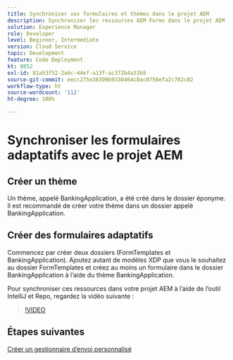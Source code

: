 ```yaml
---
title: Synchroniser vos formulaires et thèmes dans le projet AEM
description: Synchroniser les ressources AEM Forms dans le projet AEM
solution: Experience Manager
role: Developer
level: Beginner, Intermediate
version: Cloud Service
topic: Development
feature: Code Deployment
kt: 8852
exl-id: 81a53f52-2a6c-44ef-a13f-ac372b4a33b9
source-git-commit: eecc275e38390b9330464c8ac0750efa2c702c82
workflow-type: ht
source-wordcount: '112'
ht-degree: 100%

---
```


# Synchroniser les formulaires adaptatifs avec le projet AEM

## Créer un thème

Un thème, appelé BankingApplication, a été créé dans le dossier éponyme. Il est recommandé de créer votre thème dans un dossier appelé BankingApplication.

## Créer des formulaires adaptatifs

Commencez par créer deux dossiers (FormTemplates et BankingApplication). Ajoutez autant de modèles XDP que vous le souhaitez au dossier FormTemplates et créez au moins un formulaire dans le dossier BankingApplication à l’aide du thème BankingApplication.

Pour synchroniser ces ressources dans votre projet AEM à l’aide de l’outil IntelliJ et Repo, regardez la vidéo suivante :

>[!VIDEO](https://video.tv.adobe.com/v/336937?quality=12&learn=on)

## Étapes suivantes

[Créer un gestionnaire d’envoi personnalisé](./custom-submit-to-servlet.md)
